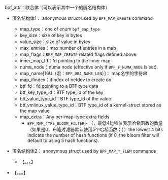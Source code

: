 





bpf_attr：联合体（可以表示其中一个的匿名结构体）

- 匿名结构体1： anonymous struct used by `BPF_MAP_CREATE` command
  - map_type：one of enum `bpf_map_type`
  - key_size：size of key in bytes
  - value_size：size of value in bytes
  - max_entries：max number of entries in a map
  - map_flags：`BPF_MAP_CREATE` related flags defined above. 
  - inner_map_fd：fd pointing to the inner map
  - numa_node：numa node (effective only if `BPF_F_NUMA_NODE` is set). 
  - map_name[16U（宏：`BPF_OBJ_NAME_LEN`）]： map名字的字符串
  - map_ifindex：ifindex of netdev to create on
  - btf_fd：fd pointing to a BTF type data 
  - btf_key_type_id：BTF type_id of the key
  - btf_value_type_id：BTF type_id of the value
  - btf_vmlinux_value_type_id：BTF type_id of a kernel-struct stored as the map value 
  - map_extra：Any per-map-type extra fields 
    - `BPF_MAP_TYPE_BLOOM_FILTER` - （，最低4比特位表示哈希函数的数量（如果是0，布隆过滤器默认使用5个哈希函数；））the lowest 4 bits indicate the number of hash functions (if 0, the bloom filter will default to using 5 hash functions).
- 匿名结构体2： anonymous struct used by `BPF_MAP_*_ELEM` commands
  - 【。。。】

- 【。。。】

